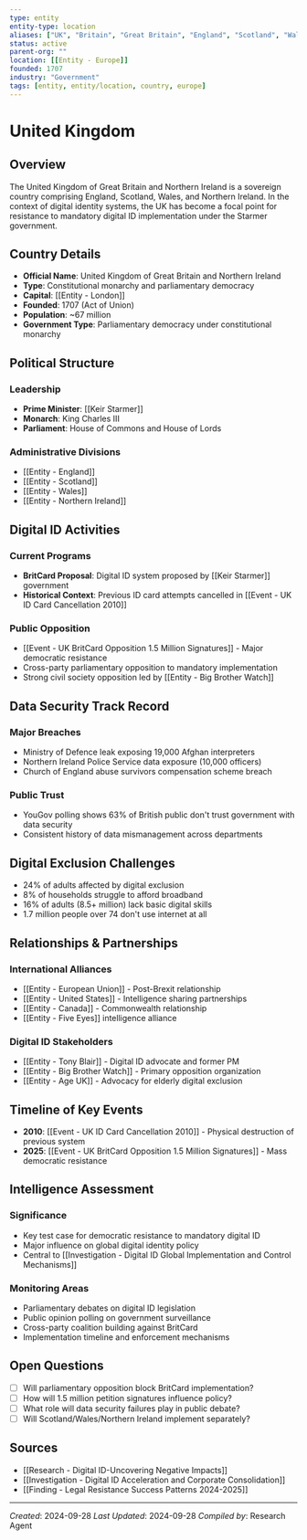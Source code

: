 ```yaml
---
type: entity
entity-type: location
aliases: ["UK", "Britain", "Great Britain", "England", "Scotland", "Wales", "Northern Ireland"]
status: active
parent-org: ""
location: [[Entity - Europe]]
founded: 1707
industry: "Government"
tags: [entity, entity/location, country, europe]
---
```


# United Kingdom

## Overview
The United Kingdom of Great Britain and Northern Ireland is a sovereign country comprising England, Scotland, Wales, and Northern Ireland. In the context of digital identity systems, the UK has become a focal point for resistance to mandatory digital ID implementation under the Starmer government.

## Country Details
- **Official Name**: United Kingdom of Great Britain and Northern Ireland
- **Type**: Constitutional monarchy and parliamentary democracy
- **Capital**: [[Entity - London]]
- **Founded**: 1707 (Act of Union)
- **Population**: ~67 million
- **Government Type**: Parliamentary democracy under constitutional monarchy

## Political Structure
### Leadership
- **Prime Minister**: [[Keir Starmer]]
- **Monarch**: King Charles III
- **Parliament**: House of Commons and House of Lords

### Administrative Divisions
- [[Entity - England]]
- [[Entity - Scotland]]
- [[Entity - Wales]]
- [[Entity - Northern Ireland]]

## Digital ID Activities
### Current Programs
- **BritCard Proposal**: Digital ID system proposed by [[Keir Starmer]] government
- **Historical Context**: Previous ID card attempts cancelled in [[Event - UK ID Card Cancellation 2010]]

### Public Opposition
- [[Event - UK BritCard Opposition 1.5 Million Signatures]] - Major democratic resistance
- Cross-party parliamentary opposition to mandatory implementation
- Strong civil society opposition led by [[Entity - Big Brother Watch]]

## Data Security Track Record
### Major Breaches
- Ministry of Defence leak exposing 19,000 Afghan interpreters
- Northern Ireland Police Service data exposure (10,000 officers)
- Church of England abuse survivors compensation scheme breach

### Public Trust
- YouGov polling shows 63% of British public don't trust government with data security
- Consistent history of data mismanagement across departments

## Digital Exclusion Challenges
- 24% of adults affected by digital exclusion
- 8% of households struggle to afford broadband
- 16% of adults (8.5+ million) lack basic digital skills
- 1.7 million people over 74 don't use internet at all

## Relationships & Partnerships
### International Alliances
- [[Entity - European Union]] - Post-Brexit relationship
- [[Entity - United States]] - Intelligence sharing partnerships
- [[Entity - Canada]] - Commonwealth relationship
- [[Entity - Five Eyes]] intelligence alliance

### Digital ID Stakeholders
- [[Entity - Tony Blair]] - Digital ID advocate and former PM
- [[Entity - Big Brother Watch]] - Primary opposition organization
- [[Entity - Age UK]] - Advocacy for elderly digital exclusion

## Timeline of Key Events
- **2010**: [[Event - UK ID Card Cancellation 2010]] - Physical destruction of previous system
- **2025**: [[Event - UK BritCard Opposition 1.5 Million Signatures]] - Mass democratic resistance

## Intelligence Assessment
### Significance
- Key test case for democratic resistance to mandatory digital ID
- Major influence on global digital identity policy
- Central to [[Investigation - Digital ID Global Implementation and Control Mechanisms]]

### Monitoring Areas
- Parliamentary debates on digital ID legislation
- Public opinion polling on government surveillance
- Cross-party coalition building against BritCard
- Implementation timeline and enforcement mechanisms

## Open Questions
- [ ] Will parliamentary opposition block BritCard implementation?
- [ ] How will 1.5 million petition signatures influence policy?
- [ ] What role will data security failures play in public debate?
- [ ] Will Scotland/Wales/Northern Ireland implement separately?

## Sources
- [[Research - Digital ID-Uncovering Negative Impacts]]
- [[Investigation - Digital ID Acceleration and Corporate Consolidation]]
- [[Finding - Legal Resistance Success Patterns 2024-2025]]

---
*Created*: 2024-09-28
*Last Updated*: 2024-09-28
*Compiled by*: Research Agent